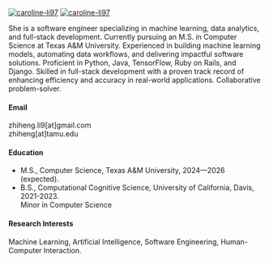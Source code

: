 

[![caroline-li97](https://img.shields.io/badge/caroline-li97-github-blue?logo=github)](https://github.com/caroline-li97)
[![caroline-li97](https://img.shields.io/badge/caroline-li97-linkedin-blue?logo=linkedin)](https://www.linkedin.com/in/caroline-li-8b608423a/)

She is a software engineer specializing in machine learning, data analytics, and full-stack development. Currently pursuing an M.S. in Computer Science at Texas A&M University. Experienced in building machine learning models, automating data workflows, and delivering impactful software solutions. Proficient in Python, Java, TensorFlow, Ruby on Rails, and Django. Skilled in full-stack development with a proven track record of enhancing efficiency and accuracy in real-world applications. Collaborative problem-solver.

#### Email
zhiheng.li9[at]gmail.com\
zhiheng[at]tamu.edu

#### Education
- M.S., Computer Science, Texas A&M University, 2024—2026 (expected).
- B.S., Computational Cognitive Science, University of California, Davis, 2021-2023.\
  Minor in Computer Science

#### Research Interests
Machine Learning, Artificial Intelligence, Software Engineering, Human-Computer Interaction.
